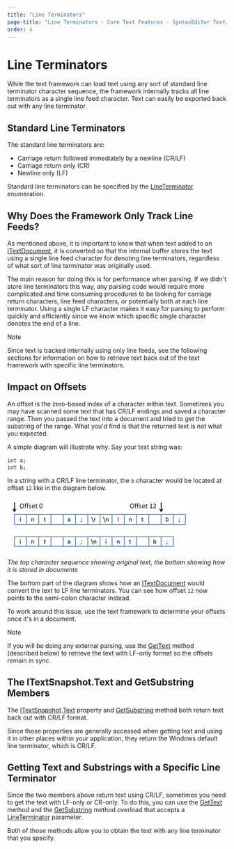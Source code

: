 ```yaml
---
title: "Line Terminators"
page-title: "Line Terminators - Core Text Features - SyntaxEditor Text/Parsing Framework"
order: 4
---
```

# Line Terminators

While the text framework can load text using any sort of standard line terminator character sequence, the framework internally tracks all line terminators as a single line feed character.  Text can easily be exported back out with any line terminator.

## Standard Line Terminators

The standard line terminators are:

- Carriage return followed immediately by a newline (CR/LF)
- Carriage return only (CR)
- Newline only (LF)

Standard line terminators can be specified by the [LineTerminator](xref:ActiproSoftware.Text.LineTerminator) enumeration.

## Why Does the Framework Only Track Line Feeds?

As mentioned above, it is important to know that when text added to an [ITextDocument](xref:ActiproSoftware.Text.ITextDocument), it is converted so that the internal buffer stores the text using a single line feed character for denoting line terminators, regardless of what sort of line terminator was originally used.

The main reason for doing this is for performance when parsing.  If we didn't store line terminators this way, any parsing code would require more complicated and time consuming procedures to be looking for carriage return characters, line feed characters, or potentially both at each line terminator.  Using a single LF character makes it easy for parsing to perform quickly and efficiently since we know which specific single character denotes the end of a line.

> [!NOTE]
> Since text is tracked internally using only line feeds, see the following sections for information on how to retrieve text back out of the text framework with specific line terminators.

## Impact on Offsets

An offset is the zero-based index of a character within text.  Sometimes you may have scanned some text that has CR/LF endings and saved a character range.  Then you passed the text into a document and tried to get the substring of the range.  What you'd find is that the returned text is not what you expected.

A simple diagram will illustrate why.  Say your text string was:

```
int a;
int b;
```

In a string with a CR/LF line terminator, the `b` character would be located at offset `12` like in the diagram below.

![Screenshot](../../images/line-terminators.png)

*The top character sequence showing original text, the bottom showing how it is stored in documents*

The bottom part of the diagram shows how an [ITextDocument](xref:ActiproSoftware.Text.ITextDocument) would convert the text to LF line terminators.  You can see how offset `12` now points to the semi-colon character instead.

To work around this issue, use the text framework to determine your offsets once it's in a document.

> [!NOTE]
> If you will be doing any external parsing, use the [GetText](xref:ActiproSoftware.Text.ITextSnapshot.GetText*) method (described below) to retrieve the text with LF-only format so the offsets remain in sync.

## The ITextSnapshot.Text and GetSubstring Members

The [ITextSnapshot](xref:ActiproSoftware.Text.ITextSnapshot).[Text](xref:ActiproSoftware.Text.ITextSnapshot.Text) property and [GetSubstring](xref:ActiproSoftware.Text.ITextSnapshot.GetSubstring*) method both return text back out with CR/LF format.

Since those properties are generally accessed when getting text and using it in other places within your application, they return the Windows default line terminator, which is CR/LF.

## Getting Text and Substrings with a Specific Line Terminator

Since the two members above return text using CR/LF, sometimes you need to get the text with LF-only or CR-only.  To do this, you can use the [GetText](xref:ActiproSoftware.Text.ITextSnapshot.GetText*) method and the [GetSubstring](xref:ActiproSoftware.Text.ITextSnapshot.GetSubstring*) method overload that accepts a [LineTerminator](xref:ActiproSoftware.Text.LineTerminator) parameter.

Both of those methods allow you to obtain the text with any line terminator that you specify.
